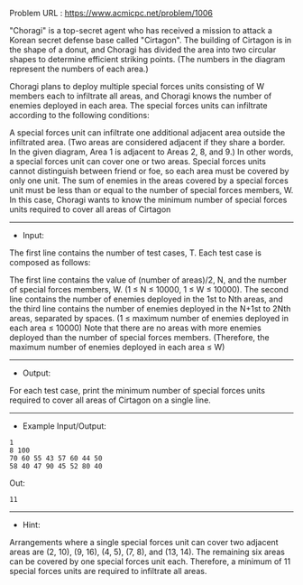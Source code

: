 Problem URL : https://www.acmicpc.net/problem/1006

"Choragi" is a top-secret agent who has received a mission to attack a Korean secret defense base called "Cirtagon". The building of Cirtagon is in the shape of a donut, and Choragi has divided the area into two circular shapes to determine efficient striking points. (The numbers in the diagram represent the numbers of each area.)

Choragi plans to deploy multiple special forces units consisting of W members each to infiltrate all areas, and Choragi knows the number of enemies deployed in each area. The special forces units can infiltrate according to the following conditions:

A special forces unit can infiltrate one additional adjacent area outside the infiltrated area. (Two areas are considered adjacent if they share a border. In the given diagram, Area 1 is adjacent to Areas 2, 8, and 9.) In other words, a special forces unit can cover one or two areas.
Special forces units cannot distinguish between friend or foe, so each area must be covered by only one unit.
The sum of enemies in the areas covered by a special forces unit must be less than or equal to the number of special forces members, W.
In this case, Choragi wants to know the minimum number of special forces units required to cover all areas of Cirtagon

---
* Input:
  
The first line contains the number of test cases, T. Each test case is composed as follows:

The first line contains the value of (number of areas)/2, N, and the number of special forces members, W. (1 ≤ N ≤ 10000, 1 ≤ W ≤ 10000).
The second line contains the number of enemies deployed in the 1st to Nth areas, and the third line contains the number of enemies deployed in the N+1st to 2Nth areas, separated by spaces. (1 ≤ maximum number of enemies deployed in each area ≤ 10000) Note that there are no areas with more enemies deployed than the number of special forces members. (Therefore, the maximum number of enemies deployed in each area ≤ W)

---
* Output:
  
For each test case, print the minimum number of special forces units required to cover all areas of Cirtagon on a single line.

---
* Example Input/Output:
```
1
8 100
70 60 55 43 57 60 44 50
58 40 47 90 45 52 80 40
```

Out:
```
11
```

---
* Hint:

Arrangements where a single special forces unit can cover two adjacent areas are (2, 10), (9, 16), (4, 5), (7, 8), and (13, 14). The remaining six areas can be covered by one special forces unit each. Therefore, a minimum of 11 special forces units are required to infiltrate all areas.

